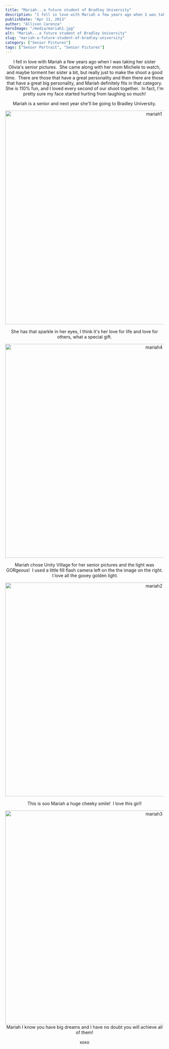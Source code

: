```yaml
---
title: "Mariah...a future student of Bradley University"
description: "I fell in love with Mariah a few years ago when I was taking her sister Olivia&apos;s senior pictures.  She "
publishDate: "Apr 11, 2013"
author: "Allison Carenza"
heroImage: "/media/mariah1.jpg"
alt: "Mariah...a future student of Bradley University"
slug: "mariah-a-future-student-of-bradley-university"
category: ["Senior Pictures"]
tags: ["Senior Portrait", "Senior Pictures"]
---
```


<p style="text-align: center;">I fell in love with Mariah a few years ago when I was taking her sister Olivia&apos;s senior pictures.  She came along with her mom Michele to watch, and maybe torment her sister a bit, but really just to make the shoot a good time.  There are those that have a great personality and then there are those that have a great big personality, and Mariah definitely fits in that category. She is 110% fun, and I loved every second of our shoot together.  In fact, I&apos;m pretty sure my face started hurting from laughing so much!</p>
<p style="text-align: center;">Mariah is a senior and next year she&apos;ll be going to Bradley University.</p>
<p style="text-align: center;"><img class="aligncenter size-full wp-image-4808" alt="mariah1" src="/media/mariah1.jpg" width="930" height="680"   /></p>
<p style="text-align: center;">She has that sparkle in her eyes, I think it&apos;s her love for life and love for others, what a special gift.</p>
<p style="text-align: center;"><img class="aligncenter size-full wp-image-4811" alt="mariah4" src="/media/mariah4.jpg" width="930" height="680"   /></p>
<p style="text-align: center;">Mariah chose Unity Village for her senior pictures and the light was GORgeous!  I used a little fill flash camera left on the the image on the right.  I love all the gooey golden light.</p>
<p style="text-align: center;"><img class="aligncenter size-full wp-image-4809" alt="mariah2" src="/media/mariah2.jpg" width="930" height="680"   /></p>
<p style="text-align: center;">This is soo Mariah a huge cheeky smile!  I love this girl!</p>
<p style="text-align: center;"><img class="aligncenter size-full wp-image-4810" alt="mariah3" src="/media/mariah3.jpg" width="930" height="680"   /> Mariah I know you have big dreams and I have no doubt you will achieve all of them!</p>
<p style="text-align: center;">xoxo</p>
